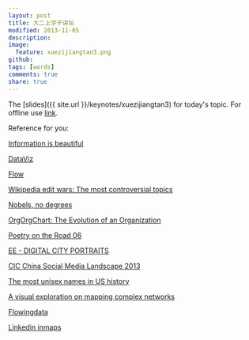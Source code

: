 ```yaml
---
layout: post
title: 大二上学子讲坛
modified: 2013-11-05
description: 
image:
  feature: xuezijiangtan3.png
github: 
tags: [words]
comments: true
share: true
---
```

The [slides]({{ site.url }}/keynotes/xuezijiangtan3) for today's topic. For offline use [link](http://localhost:4000/keynotes/xuezijiangtan3).


Reference for you:


[Information is beautiful](http://www.informationisbeautiful.net)

[DataViz](http://dataviz.tumblr.com)

[Flow](http://www.flowmill.org/tyne)

[Wikipedia edit wars: The most controversial topics](http://www.economist.com/blogs/graphicdetail/2013/08/daily-chart-1)

[Nobels, no degrees](http://www.flickr.com/photos/accurat/sets/72157632185046466/)

[OrgOrgChart: The Evolution of an Organization
](http://www.autodeskresearch.com/projects/orgorgchart)

[Poetry on the Road 06](http://www.esono.com/boris/projects/poetry06/)

[EE - DIGITAL CITY PORTRAITS](http://brendandawes.com/projects/ee)

[CIC China Social Media Landscape 2013](http://www.ciccorporate.com/index.php?option=com_content&view=category&layout=blog&id=74&Itemid=184&lang=en)

[The most unisex names in US history](http://flowingdata.com/2013/09/25/the-most-unisex-names-in-us-history/)

[A visual exploration on mapping complex networks](http://www.visualcomplexity.com/vc/)

[Flowingdata](http://flowingdata.com/)

[Linkedin inmaps](http://inmaps.linkedinlabs.com)


